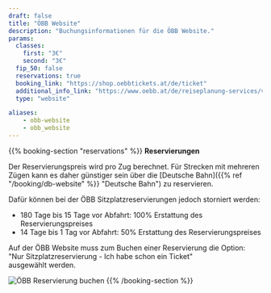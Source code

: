 ```yaml
---
draft: false
title: "ÖBB Website"
description: "Buchungsinformationen für die ÖBB Website."
params:
  classes:
    first: "3€"
    second: "3€"
  fip_50: false
  reservations: true
  booking_link: "https://shop.oebbtickets.at/de/ticket"
  additional_info_link: "https://www.oebb.at/de/reiseplanung-services/vor-ihrer-reise/reservierung-sitzplatz"
  type: "website"

aliases:
    - obb-website
    - obb_website
---
```


{{% booking-section "reservations" %}}
**Reservierungen**

Der Reservierungspreis wird pro Zug berechnet. Für Strecken mit mehreren Zügen kann es daher günstiger sein über die [Deutsche Bahn]({{% ref "/booking/db-website" %}} "Deutsche Bahn") zu reservieren.

Dafür können bei der ÖBB Sitzplatzreservierungen jedoch storniert werden:

- 180 Tage bis 15 Tage vor Abfahrt: 100% Erstattung des Reservierungspreises
- 14 Tage bis 1 Tag vor Abfahrt: 50% Erstattung des Reservierungspreises

Auf der ÖBB Website muss zum Buchen einer Reservierung die Option: \
"Nur Sitzplatzreservierung - Ich habe schon ein Ticket" \
ausgewählt werden.

![ÖBB Reservierung buchen](oebb_reservation.webp)
{{% /booking-section %}}
